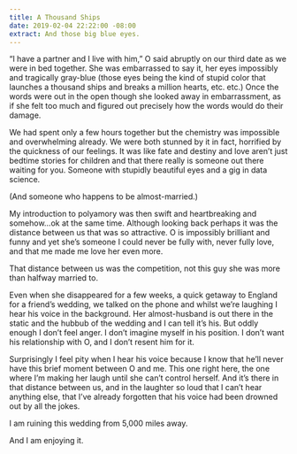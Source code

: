 ```yaml
---
title: A Thousand Ships
date: 2019-02-04 22:22:00 -08:00
extract: And those big blue eyes.
---
```


“I have a partner and I live with him,” O said abruptly on our third date as we were in bed together. She was embarrassed to say it, her eyes impossibly and tragically gray-blue (those eyes being the kind of stupid color that launches a thousand ships and breaks a million hearts, etc. etc.) Once the words were out in the open though she looked away in embarrassment, as if she felt too much and figured out precisely how the words would do their damage. 
 
We had spent only a few hours together but the chemistry was impossible and overwhelming already. We were both stunned by it in fact, horrified by the quickness of our feelings. It was like fate and destiny and love aren’t just bedtime stories for children and that there really is someone out there waiting for you. Someone with stupidly beautiful eyes and a gig in data science. 

(And someone who happens to be almost-married.)
 
My introduction to polyamory was then swift and heartbreaking and somehow...ok at the same time. Although looking back perhaps it was the distance between us that was so attractive. O is impossibly brilliant and funny and yet she’s someone I could never be fully with, never fully love, and that me made me love her even more.
 
That distance between us was the competition, not this guy she was more than halfway married to. 

Even when she disappeared for a few weeks, a quick getaway to England for a friend’s wedding, we talked on the phone and whilst we’re laughing I hear his voice in the background. Her almost-husband is out there in the static and the hubbub of the wedding and I can tell it’s his. But oddly enough I don’t feel anger. I don’t imagine myself in his position. I don’t want his relationship with O, and I don’t resent him for it.

Surprisingly I feel pity when I hear his voice because I know that he’ll never have this brief moment between O and me. This one right here, the one where I’m making her laugh until she can’t control herself. And it’s there in that distance between us, and in the laughter so loud that I can’t hear anything else, that I’ve already forgotten that his voice had been drowned out by all the jokes. 

I am ruining this wedding from 5,000 miles away. 

And I am enjoying it.
